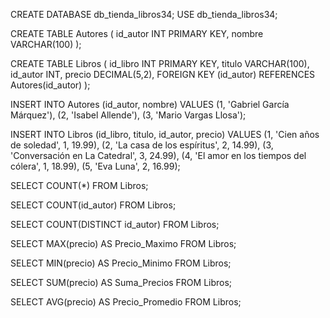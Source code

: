 CREATE DATABASE db_tienda_libros34;
USE db_tienda_libros34;

CREATE TABLE Autores (
    id_autor INT PRIMARY KEY,
    nombre VARCHAR(100)
);

CREATE TABLE Libros (
    id_libro INT PRIMARY KEY,
    titulo VARCHAR(100),
    id_autor INT,
    precio DECIMAL(5,2), 
    FOREIGN KEY (id_autor) REFERENCES Autores(id_autor)
);

INSERT INTO Autores (id_autor, nombre) VALUES (1, 'Gabriel García Márquez'), (2, 'Isabel Allende'), (3, 'Mario Vargas Llosa');


INSERT INTO Libros (id_libro, titulo, id_autor, precio) VALUES (1, 'Cien años de soledad', 1, 19.99), (2, 'La casa de los espíritus', 2, 14.99), (3, 'Conversación en La Catedral', 3, 24.99), (4, 'El amor en los tiempos del cólera', 1, 18.99), (5, 'Eva Luna', 2, 16.99);

SELECT COUNT(*) FROM Libros;

SELECT COUNT(id_autor) FROM Libros;

SELECT COUNT(DISTINCT id_autor) FROM Libros;

SELECT MAX(precio) AS Precio_Maximo FROM Libros;

SELECT MIN(precio) AS Precio_Minimo FROM Libros;

SELECT SUM(precio) AS Suma_Precios FROM Libros;

SELECT AVG(precio) AS Precio_Promedio FROM Libros;
